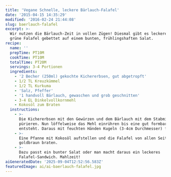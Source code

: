 ```yaml
---
title: 'Vegane Schnelle, leckere Bärlauch-Falafel'
date: '2015-04-15 14:35:29'
modified: '2016-02-24 21:44:08'
slug: baerlauch-falafel
excerpt: >-
  Wir nutzen die Bärlauch-Zeit in vollen Zügen! Diesmal gibt es leckere, extra
  grüne Falafel gebettet auf einem bunten, frühlingshaften Salat.
recipe:
  name: ''
  prepTime: PT10M
  cookTime: PT10M
  totalTime: PT20M
  servings: 3-4 Portionen
  ingredients:
    - '2 Becher (250ml) gekochte Kichererbsen, gut abgetropft'
    - 1/2 TL Kreuzkümmel
    - 1/2 TL Kurkuma
    - 'Salz, Pfeffer'
    - '1 handvoll Bärlauch, gewaschen und grob geschnitten'
    - 3-4 EL Dinkelvollkornmehl
    - Kokosöl zum Braten
  instructions:
    - >-
      Die Kichererbsen mit den Gewürzen und dem Bärlauch mit dem Stabmixer
      pürieren. Nun löffelweise das Mehl einrühren bis eine gut formbare Masse
      entsteht. Daraus mit feuchten Händen Kugeln (3-4cm Durchmesser) formen.
    - >-
      Eine Pfanne mit Kokosöl aufstellen und die Falafel von allen Seiten
      goldbraun braten.
    - >-
      Dazu passt ein bunter Salat oder man macht daraus ein leckeres
      Falafel-Sandwich. Mahlzeit!
aiGeneratedDate: '2025-09-04T12:52:56.583Z'
featuredImage: ai/ai-baerlauch-falafel.jpg
---
```


